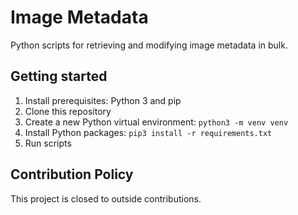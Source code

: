 # Image Metadata

Python scripts for retrieving and modifying image metadata in bulk.

## Getting started

1. Install prerequisites: Python 3 and pip
1. Clone this repository
1. Create a new Python virtual environment: `python3 -m venv venv`
1. Install Python packages: `pip3 install -r requirements.txt`
1. Run scripts

## Contribution Policy

This project is closed to outside contributions.
